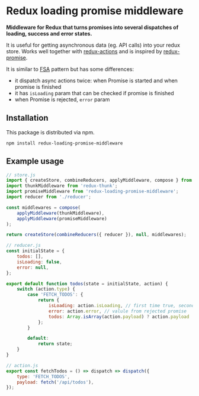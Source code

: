 # Redux loading promise middleware
**Middleware for Redux that turns promises into several dispatches of loading, success and error states.**

It is useful for getting asynchronous data (eg. API calls) into your redux store.
Works well together with [redux-actions](https://github.com/acdlite/redux-actions) and is inspired by [redux-promise](https://github.com/acdlite/redux-promise]).

It is similar to [FSA](https://github.com/acdlite/flux-standard-action) pattern but has some differences:
* it dispatch async actions twice: when Promise is started and when promise is finished
* it has `isLoading` param that can be checked if promise is finished
* when Promise is rejected, `error` param

## Installation

This package is distributed via npm.

```
npm install redux-loading-promise-middleware
```

## Example usage
```javascript
// store.js
import { createStore, combineReducers, applyMiddleware, compose } from 'redux';
import thunkMiddleware from 'redux-thunk';
import promiseMiddleware from 'redux-loading-promise-middleware';
import reducer from './reducer';

const middlewares = compose(
	applyMiddleware(thunkMiddleware),
	applyMiddleware(promiseMiddleware)
);

return createStore(combineReducers({ reducer }), null, middlewares);
```

```javascript
// reducer.js
const initialState = {
	todos: [],
	isLoading: false,
	error: null,
};

export default function todos(state = initialState, action) {
	switch (action.type) {
		case 'FETCH_TODOS': {
			return {
				isLoading: action.isLoading, // first time true, second time false
				error: action.error, // valule from rejected promise
				todos: Array.isArray(action.payload) ? action.payload : [], // null or result from successful promise
			};
		}

		default:
			return state;
	}
}
```


```javascript
// action.js
export const fetchTodos = () => dispatch => dispatch({
	type: 'FETCH_TODOS',
	payload: fetch('/api/todos'),
});
```